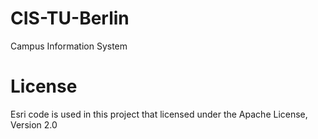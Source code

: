 # CIS-TU-Berlin
Campus Information System

# License
Esri code is used in this project that licensed under the Apache License, Version 2.0
